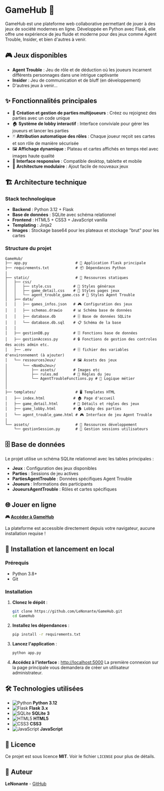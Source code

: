 # GameHub 🎲

GameHub est une plateforme web collaborative permettant de jouer à des jeux de société modernes en ligne. Développée en Python avec Flask, elle offre une expérience de jeu fluide et moderne pour des jeux comme Agent Trouble, Insider, et bien d'autres à venir.

## 🎮 Jeux disponibles

- **Agent Trouble** : Jeu de rôle et de déduction où les joueurs incarnent différents personnages dans une intrigue captivante
- **Insider** : Jeu de communication et de bluff (en développement)
- D'autres jeux à venir...

## ✨ Fonctionnalités principales

- 🎯 **Création et gestion de parties multijoueurs** : Créez ou rejoignez des parties avec un code unique
- 🏠 **Système de lobby interactif** : Interface conviviale pour gérer les joueurs et lancer les parties
- 🃏 **Attribution automatique des rôles** : Chaque joueur reçoit ses cartes et son rôle de manière sécurisée
- 🖼️ **Affichage dynamique** : Plateau et cartes affichés en temps réel avec images haute qualité
- 📱 **Interface responsive** : Compatible desktop, tablette et mobile
- 🔧 **Architecture modulaire** : Ajout facile de nouveaux jeux

## 🏗️ Architecture technique

### Stack technologique
- **Backend** : Python 3.12 + Flask
- **Base de données** : SQLite avec schéma relationnel
- **Frontend** : HTML5 + CSS3 + JavaScript vanilla
- **Templating** : Jinja2
- **Images** : Stockage base64 pour les plateaux et stockage "brut" pour les cartes

### Structure du projet
```
GameHub/
├── app.py                      # 🚀 Application Flask principale
├── requirements.txt            # 📦 Dépendances Python
│
├── static/                     # 📁 Ressources statiques
│   ├── css/
│   │   ├── style.css          # 🎨 Styles généraux
│   │   ├── game_detail.css    # 🎨 Styles pages jeux
│   │   └── agent_trouble_game.css # 🎨 Styles Agent Trouble
│   ├── data/
│   │   ├── games_infos.json   # 🎮 Configuration des jeux
│   │   ├── schemas.drawio     # 📊 Schéma base de données
│   │   ├── database.db        # 🗄️ Base de données SQLite
│   │   └── database.db.sql    # 📋 Schéma de la base
│   │
│   ├── gestionDB.py           # 🗄️ Fonctions base de données
│   ├── gestionAccess.py       # 🔒 Fonctions de gestion des controles des accès admin etc.
│   ├── .env                   # 🗄️ fichier des variables d'environnement (à ajouter)
│   └── ressourcesJeux/        # 🖼️ Assets des jeux
│       └── <NomDuJeu>/
│           ├── assets/        # Images etc
│           ├── rules.md       # 📖 Règles du jeu
│           └── AgentTroubleFunctions.py # 🔧 Logique métier
│       
│
├── templates/                  # 🖥️ Templates HTML
│   ├── index.html             # 🏠 Page d'accueil
│   ├── game_detail.html       # 📖 Détails et règles des jeux
│   ├── game_lobby.html        # 🏠 Lobby des parties
│   └── agent_trouble_game.html # 🎮 Interface de jeu Agent Trouble
│
└── assets/                     # 📁 Ressources développement
    └── gestionSession.py       # 🔐 Gestion sessions utilisateurs
```

## 🗄️ Base de données

Le projet utilise un schéma SQLite relationnel avec les tables principales :

- **Jeux** : Configuration des jeux disponibles
- **Parties** : Sessions de jeu actives
- **PartiesAgentTrouble** : Données spécifiques Agent Trouble
- **Joueurs** : Informations des participants
- **JoueursAgentTrouble** : Rôles et cartes spécifiques

## 🌐 Jouer en ligne

**🎮 [Accéder à GameHub](https://gamehub.lenonante.qzz.io)**

La plateforme est accessible directement depuis votre navigateur, aucune installation requise !

## 🚀 Installation et lancement en local

### Prérequis
- Python 3.8+
- Git

### Installation
1. **Clonez le dépôt** :
   ```bash
   git clone https://github.com/LeNonante/GameHub.git
   cd GameHub
   ```

2. **Installez les dépendances** :
   ```bash
   pip install -r requirements.txt
   ```

3. **Lancez l'application** :
   ```bash
   python app.py
   ```

6. **Accédez à l'interface** : [http://localhost:5000](http://localhost:5000)
   La première connexion sur la page principale vous demandera de créer un utilisateur administrateur.

## 🛠️ Technologies utilisées

- ![Python](https://img.shields.io/badge/Python-3776AB?style=flat&logo=python&logoColor=white) **Python 3.12**
- ![Flask](https://img.shields.io/badge/Flask-000000?style=flat&logo=flask&logoColor=white) **Flask 3.x**
- ![SQLite](https://img.shields.io/badge/SQLite-003B57?style=flat&logo=sqlite&logoColor=white) **SQLite 3**
- ![HTML5](https://img.shields.io/badge/HTML5-E34F26?style=flat&logo=html5&logoColor=white) **HTML5**
- ![CSS3](https://img.shields.io/badge/CSS3-1572B6?style=flat&logo=css3&logoColor=white) **CSS3**
- ![JavaScript](https://img.shields.io/badge/JavaScript-F7DF1E?style=flat&logo=javascript&logoColor=black) **JavaScript**

## 📄 Licence

Ce projet est sous licence **MIT**. Voir le fichier `LICENSE` pour plus de détails.

## 👤 Auteur

**LeNonante** - [GitHub](https://github.com/LeNonante)


